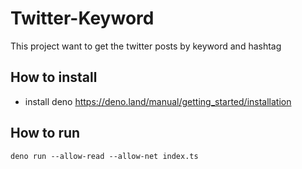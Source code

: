 # Twitter-Keyword
This project want to get the twitter posts by keyword and hashtag

## How to install
- install deno
https://deno.land/manual/getting_started/installation

## How to run
```
deno run --allow-read --allow-net index.ts
```